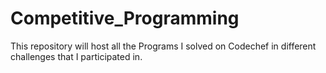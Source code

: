 # Competitive_Programming
This repository will host all the Programs I solved on Codechef in different challenges that I participated in.
